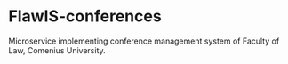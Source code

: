# FlawIS-conferences
Microservice implementing conference management system of Faculty of Law, Comenius University. 
